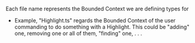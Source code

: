 Each file name represents the Bounded Context we are defining types for
- Example, "Highlight.ts" regards the Bounded Context of the user commanding to do something with a Highlight. This could be "adding" one, removing one or all of them, "finding" one, . . .